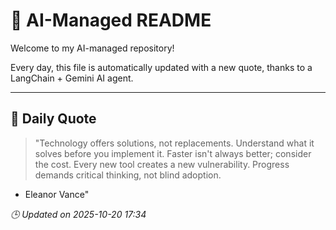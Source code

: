 # 🧠 AI-Managed README

Welcome to my AI-managed repository!

Every day, this file is automatically updated with a new quote, thanks to a LangChain + Gemini AI agent.

---

## 📅 Daily Quote

> "Technology offers solutions, not replacements.
Understand what it solves before you implement it.
Faster isn't always better; consider the cost.
Every new tool creates a new vulnerability.
Progress demands critical thinking, not blind adoption.
- Eleanor Vance"

*🕒 Updated on 2025-10-20 17:34*